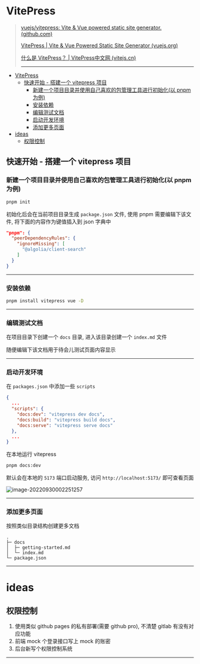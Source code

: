 # VitePress

> [vuejs/vitepress: Vite & Vue powered static site generator. (github.com)](https://github.com/vuejs/vitepress)
>
> [VitePress | Vite & Vue Powered Static Site Generator (vuejs.org)](https://vitepress.vuejs.org/)
>
> [什么是 VitePress？ | VitePress中文网 (vitejs.cn)](https://vitejs.cn/vitepress/)
>
> ---

- [VitePress](#vitepress)
  - [快速开始 - 搭建一个 vitepress 项目](#快速开始---搭建一个-vitepress-项目)
    - [新建一个项目目录并使用自己喜欢的包管理工具进行初始化(以 pnpm 为例)](#新建一个项目目录并使用自己喜欢的包管理工具进行初始化以-pnpm-为例)
    - [安装依赖](#安装依赖)
    - [编辑测试文档](#编辑测试文档)
    - [启动开发环境](#启动开发环境)
    - [添加更多页面](#添加更多页面)
- [ideas](#ideas)
  - [权限控制](#权限控制)


## 快速开始 - 搭建一个 vitepress 项目

### 新建一个项目目录并使用自己喜欢的包管理工具进行初始化(以 pnpm 为例)

```bash
pnpm init
```

初始化后会在当前项目目录生成 `package.json` 文件, 使用 pnpm 需要编辑下该文件, 将下面的内容作为键值插入到 json 字典中

```json
"pnpm": {
  "peerDependencyRules": {
    "ignoreMissing": [
      "@algolia/client-search"
    ]
  }
}
```

---

### 安装依赖

```bash
pnpm install vitepress vue -D
```

---

### 编辑测试文档

在项目目录下创建一个 `docs` 目录, 进入该目录创建一个 `index.md` 文件

随便编辑下该文档用于待会儿测试页面内容显示

---

### 启动开发环境

在 `packages.json` 中添加一些 `scripts`

```json
{
  ...
  "scripts": {
    "docs:dev": "vitepress dev docs",
    "docs:build": "vitepress build docs",
    "docs:serve": "vitepress serve docs"
  },
  ...
}
```

在本地运行 vitepress

```bash
pnpm docs:dev
```

默认会在本地的 `5173` 端口启动服务, 访问 `http://localhost:5173/` 即可查看页面

![image-20220930002251257](http://cdn.ayusummer233.top/img/202209300023668.png)

---

### 添加更多页面

按照类似目录结构创建更多文档

```
.
├─ docs
│  ├─ getting-started.md
│  └─ index.md
└─ package.json
```

---

# ideas

## 权限控制

1. 使用类似 github pages 的私有部署(需要 github pro), 不清楚 gitlab 有没有对应功能
2. 前端 mock 个登录接口写上 mock 的账密
3. 后台新写个权限控制系统

---

